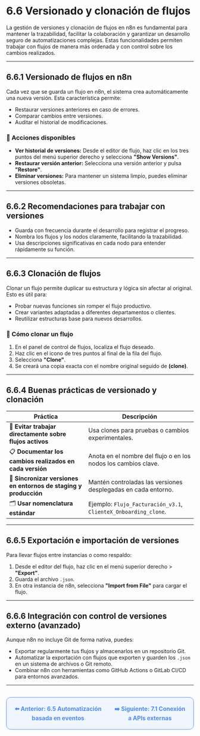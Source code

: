 # 6.6 Versionado y clonación de flujos

La gestión de versiones y clonación de flujos en n8n es fundamental para mantener la trazabilidad, facilitar la colaboración y garantizar un desarrollo seguro de automatizaciones complejas. Estas funcionalidades permiten trabajar con flujos de manera más ordenada y con control sobre los cambios realizados.

---

## 6.6.1 Versionado de flujos en n8n

Cada vez que se guarda un flujo en n8n, el sistema crea automáticamente una nueva versión. Esta característica permite:

- Restaurar versiones anteriores en caso de errores.
- Comparar cambios entre versiones.
- Auditar el historial de modificaciones.

### 📌 Acciones disponibles

- **Ver historial de versiones:** Desde el editor de flujo, haz clic en los tres puntos del menú superior derecho y selecciona **"Show Versions"**.
- **Restaurar versión anterior:** Selecciona una versión anterior y pulsa **"Restore"**.
- **Eliminar versiones:** Para mantener un sistema limpio, puedes eliminar versiones obsoletas.

---

## 6.6.2 Recomendaciones para trabajar con versiones

- Guarda con frecuencia durante el desarrollo para registrar el progreso.
- Nombra los flujos y los nodos claramente, facilitando la trazabilidad.
- Usa descripciones significativas en cada nodo para entender rápidamente su función.

---

## 6.6.3 Clonación de flujos

Clonar un flujo permite duplicar su estructura y lógica sin afectar al original. Esto es útil para:

- Probar nuevas funciones sin romper el flujo productivo.
- Crear variantes adaptadas a diferentes departamentos o clientes.
- Reutilizar estructuras base para nuevos desarrollos.

### 🔁 Cómo clonar un flujo

1. En el panel de control de flujos, localiza el flujo deseado.
2. Haz clic en el icono de tres puntos al final de la fila del flujo.
3. Selecciona **"Clone"**.
4. Se creará una copia exacta con el nombre original seguido de **(clone)**.

---

## 6.6.4 Buenas prácticas de versionado y clonación

| **Práctica**                                | **Descripción**                                                                 |
|--------------------------------------------|---------------------------------------------------------------------------------|
| 🔐 **Evitar trabajar directamente sobre flujos activos** | Usa clones para pruebas o cambios experimentales.                              |
| 📋 **Documentar los cambios realizados en cada versión** | Anota en el nombre del flujo o en los nodos los cambios clave.                 |
| 🔄 **Sincronizar versiones en entornos de staging y producción** | Mantén controladas las versiones desplegadas en cada entorno.                  |
| 🗂 **Usar nomenclatura estándar**           | Ejemplo: `Flujo_Facturación_v3.1`, `ClienteX_Onboarding_clone`.                |

---

## 6.6.5 Exportación e importación de versiones

Para llevar flujos entre instancias o como respaldo:

1. Desde el editor del flujo, haz clic en el menú superior derecho > **"Export"**.
2. Guarda el archivo `.json`.
3. En otra instancia de n8n, selecciona **"Import from File"** para cargar el flujo.

---

## 6.6.6 Integración con control de versiones externo (avanzado)

Aunque n8n no incluye Git de forma nativa, puedes:

- Exportar regularmente tus flujos y almacenarlos en un repositorio Git.
- Automatizar la exportación con flujos que exporten y guarden los `.json` en un sistema de archivos o Git remoto.
- Combinar n8n con herramientas como GitHub Actions o GitLab CI/CD para entornos avanzados.

---

<div align="center" style="border: 1px solid #4F8AFA; border-radius: 12px; padding: 20px; background: #f0f6ff; margin-top: 32px; display: flex; justify-content: center; gap: 32px;">
  <a href="6.5.%20Automatización%20basada%20en%20eventos%20(Webhook,%20API%20externa,%20Email).md" style="text-decoration:none; font-weight: bold; color: #4F8AFA; font-size: 1.1em;">⬅️ Anterior: 6.5 Automatización basada en eventos</a>
  <a href="../Integraciones-Comunes/7.1.%20Conexión%20a%20APIs%20externas%20(REST%20SOAP).md" style="text-decoration:none; font-weight: bold; color: #4F8AFA; font-size: 1.1em;">➡️ Siguiente: 7.1 Conexión a APIs externas</a>
</div>
